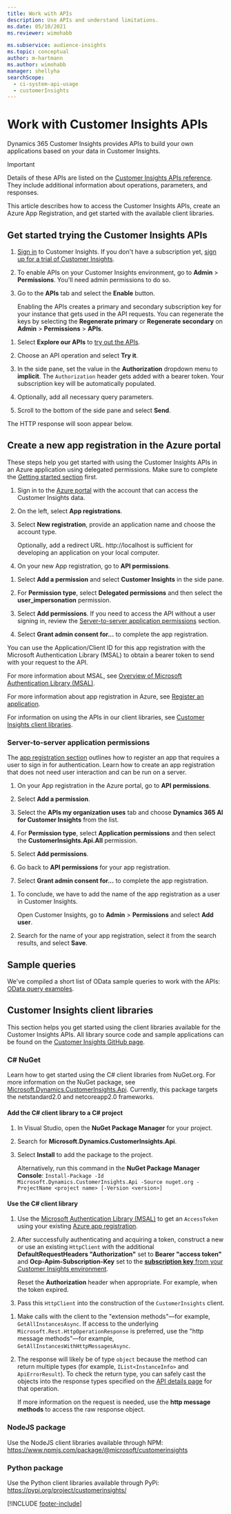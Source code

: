 ```yaml
---
title: Work with APIs
description: Use APIs and understand limitations.
ms.date: 05/10/2021
ms.reviewer: wimohabb

ms.subservice: audience-insights
ms.topic: conceptual
author: m-hartmann
ms.author: wimohabb
manager: shellyha
searchScope: 
  - ci-system-api-usage
  - customerInsights
---
```


# Work with Customer Insights APIs

Dynamics 365 Customer Insights provides APIs to build your own applications based on your data in Customer Insights.

> [!IMPORTANT]
> Details of these APIs are listed on the [Customer Insights APIs reference](https://developer.ci.ai.dynamics.com/api-details#api=CustomerInsights). They include additional information about operations, parameters, and responses.

This article describes how to access the Customer Insights APIs, create an Azure App Registration, and get started with the available client libraries.

## Get started trying the Customer Insights APIs

1. [Sign in](https://home.ci.ai.dynamics.com) to Customer Insights. If you don't have a subscription yet, [sign up for a trial of Customer Insights](https://aka.ms/tryci).

1. To enable APIs on your Customer Insights environment, go to **Admin** > **Permissions**. You'll need admin permissions to do so.

1. Go to the **APIs** tab and select the **Enable** button.    
 
   Enabling the APIs creates a primary and secondary subscription key for your instance that gets used in the API requests. You can regenerate the keys by selecting the **Regenerate primary** or **Regenerate secondary** on **Admin** > **Permissions** > **APIs**.

<!--  :::image type="content" source="media/enable-apis.gif" alt-text="Enable Customer Insights APIs."::: -->

1. Select **Explore our APIs** to [try out the APIs](https://developer.ci.ai.dynamics.com/api-details#api=CustomerInsights&operation=Get-all-instances).

1. Choose an API operation and select **Try it**.

1. In the side pane, set the value in the **Authorization** dropdown menu to **implicit**. The `Authorization` header gets added with a bearer token. Your subscription key will be automatically populated.
  
1. Optionally, add all necessary query parameters.

1. Scroll to the bottom of the side pane and select **Send**.

The HTTP response will soon appear below.

<!--   :::image type="content" source="media/try-apis.gif" alt-text="How to test the APIs."::: -->

## Create a new app registration in the Azure portal

These steps help you get started with using the Customer Insights APIs in an Azure application using delegated permissions. Make sure to complete the [Getting started section](#get-started-trying-the-customer-insights-apis) first.

1. Sign in to the [Azure portal](https://portal.azure.com) with the account that can access the Customer Insights data.

1. On the left, select **App registrations**.

1. Select **New registration**, provide an application name and choose the account type.
 
   Optionally, add a redirect URL. http://localhost is sufficient for developing an application on your local computer.

1. On your new App registration, go to **API permissions**.

<!--   :::image type="content" source="media/app-registration-1.gif" alt-text="How to set API permissions in App registration."::: -->

1. Select **Add a permission** and select **Customer Insights** in the side pane.

1. For **Permission type**, select **Delegated permissions** and then select the **user_impersonation** permission.

1. Select **Add permissions**. If you need to access the API without a user signing in, review the [Server-to-server application permissions](#server-to-server-application-permissions) section.

1. Select **Grant admin consent for...** to complete the app registration.

You can use the Application/Client ID for this app registration with the Microsoft Authentication Library (MSAL) to obtain a bearer token to send with your request to the API.

<!-- :::image type="content" source="media/grant-admin-consent.gif" alt-text="How to grant admin consent."::: -->

For more information about MSAL, see [Overview of Microsoft Authentication Library (MSAL)](/azure/active-directory/develop/msal-overview).

For more information about app registration in Azure, see [Register an application](/azure/active-directory/develop/quickstart-register-app.md#register-an-application).

For information on using the APIs in our client libraries, see [Customer Insights client libraries](#customer-insights-client-libraries).

### Server-to-server application permissions

The [app registration section](#create-a-new-app-registration-in-the-azure-portal) outlines how to register an app that requires a user to sign in for authentication. Learn how to create an app registration that does not need user interaction and can be run on a server.

1. On your App registration in the Azure portal, go to **API permissions**.

1. Select **Add a permission**. 

1. Select the **APIs my organization uses** tab and choose **Dynamics 365 AI for Customer Insights** from the list. 

1. For **Permission type**, select **Application permissions** and then select the **CustomerInsights.Api.All** permission.

1. Select **Add permissions**.

1. Go back to **API permissions** for your app registration.

1. Select **Grant admin consent for...** to complete the app registration.

 <!--  :::image type="content" source="media/grant-admin-consent.gif" alt-text="How to grant admin consent."::: -->

1. To conclude, we have to add the name of the app registration as a user in Customer Insights.  
   
   Open Customer Insights, go to **Admin** > **Permissions** and select **Add user**.

1. Search for the name of your app registration, select it from the search results, and select **Save**.

## Sample queries

We've compiled a short list of OData sample queries to work with the APIs: [OData query examples](odata-examples.md).

## Customer Insights client libraries

This section helps you get started using the client libraries available for the Customer Insights APIs. All library source code and sample applications can be found on the [Customer Insights GitHub page](https://github.com/microsoft/Dynamics365-CustomerInsights-Client-Libraries). 

### C# NuGet

Learn how to get started using the C# client libraries from NuGet.org. For more information on the NuGet package, see [Microsoft.Dynamics.CustomerInsights.Api](https://www.nuget.org/packages/Microsoft.Dynamics.CustomerInsights.Api/). Currently, this package targets the netstandard2.0 and netcoreapp2.0 frameworks.

#### Add the C# client library to a C# project

1. In Visual Studio, open the **NuGet Package Manager** for your project.

1. Search for **Microsoft.Dynamics.CustomerInsights.Api**.

1. Select **Install** to add the package to the project.
 
   Alternatively, run this command in the **NuGet Package Manager Console**: `Install-Package -Id Microsoft.Dynamics.CustomerInsights.Api -Source nuget.org -ProjectName <project name> [-Version <version>]`

 <!--  :::image type="content" source="media/visual-studio-nuget-package.gif" alt-text="Add NuGet package to Visual Studio project."::: -->

#### Use the C# client library

1. Use the [Microsoft Authentication Library (MSAL)](/azure/active-directory/develop/msal-overview) to get an `AccessToken` using your existing [Azure app registration](#create-a-new-app-registration-in-the-azure-portal).

1. After successfully authenticating and acquiring a token, construct a new or use an existing `HttpClient` with the additional **DefaultRequestHeaders "Authorization"** set to **Bearer "access token"** and **Ocp-Apim-Subscription-Key** set to the [**subscription key** from your Customer Insights environment](#get-started-trying-the-customer-insights-apis).   
 
   Reset the **Authorization** header when appropriate. For example, when the token expired.

1. Pass this `HttpClient` into the construction of the `CustomerInsights` client.

<!--   :::image type="content" source="media/httpclient-sample.png" alt-text="Sample of httpclient."::: -->

1. Make calls with the client to the "extension methods"—for example, `GetAllInstancesAsync`. If access to the underlying `Microsoft.Rest.HttpOperationResponse` is preferred, use the "http message methods"—for example, `GetAllInstancesWithHttpMessagesAsync`.

1. The response will likely be of type `object` because the method can return multiple types (for example, `IList<InstanceInfo>` and `ApiErrorResult`). To check the return type, you can safely cast the objects into the response types specified on the [API details page](https://developer.ci.ai.dynamics.com/api-details#api=CustomerInsights) for that operation.    
   
   If more information on the request is needed, use the **http message methods** to access the raw response object.

### NodeJS package

Use the NodeJS client libraries available through NPM: https://www.npmjs.com/package/@microsoft/customerinsights

### Python package

Use the Python client libraries available through PyPi: https://pypi.org/project/customerinsights/

[!INCLUDE [footer-include](includes/footer-banner.md)]
